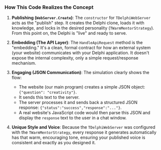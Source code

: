 ### How This Code Realizes the Concept

1.  **Publishing (`WebServer.Create`)**: The `constructor` for `TDelphiWebServer` acts as the "publish" step. It creates the Delphi clone, loads it with knowledge, and locks in the desired personality (`TWarmMentorStrategy`). From this point on, the Delphi is "live" and ready to serve.

2.  **Embedding (The API Layer)**: The `HandleApiRequest` method is the "embedding." It's a clean, formal contract for how an external system (your website) communicates with your Delphi application. It doesn't expose the internal complexity, only a simple request/response mechanism.

3.  **Engaging (JSON Communication)**: The simulation clearly shows the flow:
    *   The website (our main program) creates a simple JSON object: `{"question": "creativity"}`.
    *   It sends this text to the server.
    *   The server processes it and sends back a structured JSON response: `{"status":"success","response":"..."}`.
    *   A real website's JavaScript code would then parse this JSON and display the `response` text to the user in a chat window.

4.  **Unique Style and Voice**: Because the `TDelphiWebServer` was configured with the `TWarmMentorStrategy`, every response it generates automatically has that warm, encouraging tone, ensuring your published voice is consistent and exactly as you designed it.